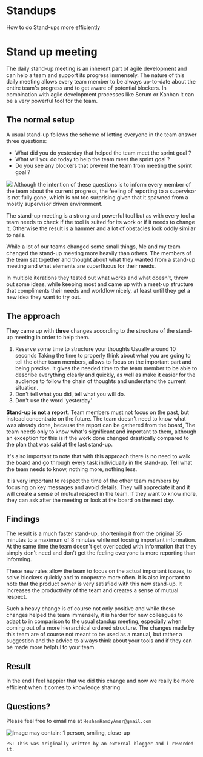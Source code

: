 # Standups
How to do Stand-ups more efficiently


# Stand up meeting
The daily stand-up meeting is an inherent part of agile development and can help a team and support its progress immensely. 
The nature of this daily meeting allows every team member to be always up-to-date about the entire team's progress and to get aware of potential blockers. 
In combination with agile development processes like Scrum or Kanban it can be a very powerful tool for the team. 
## The normal setup
A usual stand-up follows the scheme of letting everyone in the team answer three questions:
 - What did you do yesterday that helped the team meet the sprint goal ? 
 - What will you do today to help the team meet the sprint goal ? 
 - Do you see any blockers that prevent the team from meeting the sprint goal ? 
 
 ![](https://scontent-amt2-1.xx.fbcdn.net/v/t1.15752-9/54428303_1103604019812176_6671450289461002240_n.jpg?_nc_cat=103&_nc_ht=scontent-amt2-1.xx&oh=0d6f0df904e32c127711a0163bc373a6&oe=5D06736C)
Although the intention of these questions is to inform every member of the team about the current progress, the feeling of reporting to a supervisor is not fully gone, which is not too surprising given that it spawned from a mostly supervisor driven environment.

The stand-up meeting is a strong and powerful tool but as with every tool a team needs to check if the tool is suited for its work or if it needs to change it, Otherwise the result is a hammer and a lot of obstacles look oddly similar to nails.

While a lot of our teams changed some small things, Me and my team changed the stand-up meeting more heavily than others. The members of the team sat together and thought about what they wanted from a stand-up meeting and what elements are superfluous for their needs. 

In multiple iterations they tested out what works and what doesn't, threw out some ideas, while keeping most and came up with a meet-up structure that compliments their needs and workflow nicely, at least until they get a new idea they want to try out. 
## The approach
They came up with **three** changes according to the structure of the stand-up meeting in order to help them. 
1. Reserve some time to structure your thoughts Usually around 10 seconds Taking the time to properly think about what you are going to tell the other team members, allows to focus on the important part and being precise. It gives the needed time to the team member to be able to describe everything clearly and quickly, as well as make it easier for the audience to follow the chain of thoughts and understand the current situation. 
2. Don't tell what you did, tell what you will do.  
3. Don't use the word 'yesterday' 

**Stand-up is not a report**. 
Team members must not focus on the past, but instead concentrate on the future. The team doesn't need to know what was already done, because the report can be gathered from the board, The team needs only to know what's significant and important to them, although an exception for this is if the work done changed drastically compared to the plan that was said at the last stand-up. 

It's also important to note that with this approach there is no need to walk the board and go through every task individually in the stand-up. Tell what the team needs to know, nothing more, nothing less. 

It is very important to respect the time of the other team members by focusing on key messages and avoid details. They will appreciate it and it will create a sense of mutual respect in the team. If they want to know more, they can ask after the meeting or look at the board on the next day. 
## Findings
The result is a much faster stand-up, shortening it from the original 35 minutes to a maximum of 8 minutes while not loosing important information. At the same time the team doesn't get overloaded with information that they simply don't need and don't get the feeling everyone is more reporting than informing. 

These new rules allow the team to focus on the actual important issues, to solve blockers quickly and to cooperate more often. It is also important to note that the product owner is very satisfied with this new stand-up. It increases the productivity of the team and creates a sense of mutual respect. 

Such a heavy change is of course not only positive and while these changes helped the team immensely, it is harder for new colleagues to adapt to in comparison to the usual standup meeting, especially when coming out of a more hierarchical ordered structure. The changes made by this team are of course not meant to be used as a manual, but rather a suggestion and the advice to always think about your tools and if they can be made more helpful to your team.


## Result

In the end I feel happier that we did this change and now we really be more efficient when it comes to knowledge sharing 

## Questions? 
Please feel free to email me at `HeshamHamdyAmer@gmail.com `

![Image may contain: 1 person, smiling, close-up](https://scontent-amt2-1.xx.fbcdn.net/v/t1.0-9/37397726_10156467043926171_6158215437189382144_n.jpg?_nc_cat=109&_nc_ht=scontent-amt2-1.xx&oh=4a530e7debca664414bed130b1412d41&oe=5D25C63F)

`PS: This was originally written by an external blogger and i reworded it.`
